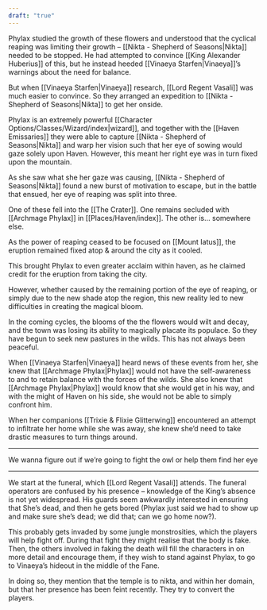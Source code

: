 ```yaml
---
draft: "true"
---
```


Phylax studied the growth of these flowers and understood that the cyclical reaping was limiting their growth – [[Nikta - Shepherd of Seasons|Nikta]] needed to be stopped. He had attempted to convince [[King Alexander Huberius]] of this, but he instead heeded [[Vinaeya Starfen|Vinaeya]]’s warnings about the need for balance.

But when [[Vinaeya Starfen|Vinaeya]] research, [[Lord Regent Vasali]] was much easier to convince. So they arranged an expedition to [[Nikta - Shepherd of Seasons|Nikta]] to get her onside.

Phylax is an extremely powerful [[Character Options/Classes/Wizard/index|wizard]], and together with the [[Haven Emissaries]] they were able to capture [[Nikta - Shepherd of Seasons|Nikta]] and warp her vision such that her eye of sowing would gaze solely upon Haven. However, this meant her right eye was in turn fixed upon the mountain. 

As she saw what she her gaze was causing, [[Nikta - Shepherd of Seasons|Nikta]] found a new burst of motivation to escape, but in the battle that ensued, her eye of reaping was split into three.

One of these fell into the [[The Crater]]. One remains secluded with [[Archmage Phylax]] in [[Places/Haven/index]]. The other is… somewhere else.

As the power of reaping ceased to be focused on [[Mount Iatus]], the eruption remained fixed atop & around the city as it cooled.

This brought Phylax to even greater acclaim within haven, as he claimed credit for the eruption from taking the city.

However, whether caused by the remaining portion of the eye of reaping, or simply due to the new shade atop the region, this new reality led to new difficulties in creating the magical bloom.

In the coming cycles, the blooms of the the flowers would wilt and decay, and the town was losing its ability to magically placate its populace. So they have begun to seek new pastures in the wilds. This has not always been peaceful.

When [[Vinaeya Starfen|Vinaeya]] heard news of these events from her, she knew that [[Archmage Phylax|Phylax]] would not have the self-awareness to and to retain balance with the forces of the wilds. She also knew that [[Archmage Phylax|Phylax]] would know that she would get in his way, and with the might of Haven on his side, she would not be able to simply confront him.

When her companions [[Trixie & Flixie Glitterwing]] encountered an attempt to infiltrate her home while she was away, she knew she’d need to take drastic measures to turn things around.

***

We wanna figure out if we’re going to fight the owl or help them find her eye

***

We start at the funeral, which [[Lord Regent Vasali]] attends. The funeral operators are confused by his presence – knowledge of the King’s absence is not yet widespread. His guards seem awkwardly interested in ensuring that She’s dead, and then he gets bored (Phylax just said we had to show up and make sure she’s dead; we did that; can we go home now?). 

This probably gets invaded by some jungle monstrosities, which the players will help fight off. During that fight they might realise that the body is fake. Then, the others involved in faking the death will fill the characters in on more detail and encourage them, if they wish to stand against Phylax, to go to Vinaeya’s hideout in the middle of the Fane.

In doing so, they mention that the temple is to nikta, and within her domain, but that her presence has been feint recently. They try to convert the players. 

